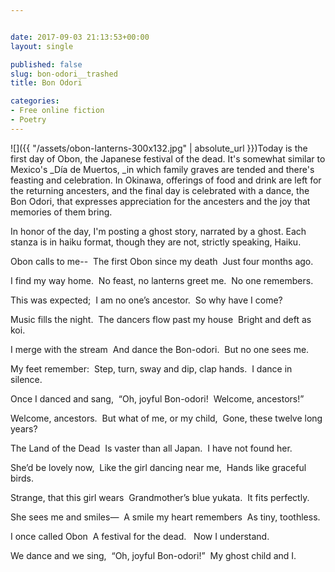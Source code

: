 ```yaml
---


date: 2017-09-03 21:13:53+00:00
layout: single

published: false
slug: bon-odori__trashed
title: Bon Odori

categories:
- Free online fiction
- Poetry
---
```


![]({{ "/assets/obon-lanterns-300x132.jpg" | absolute_url }})Today is the first day of Obon, the Japanese festival of the dead. It's somewhat similar to Mexico's _Día de Muertos, _in which family graves are tended and there's feasting and celebration. In Okinawa, offerings of food and drink are left for the returning ancesters, and the final day is celebrated with a dance, the Bon Odori, that expresses appreciation for the ancesters and the joy that memories of them bring.

In honor of the day, I'm posting a ghost story, narrated by a ghost. Each stanza is in haiku format, though they are not, strictly speaking, Haiku.


Obon calls to me-- 
The first Obon since my death 
Just four months ago. 




I find my way home. 
No feast, no lanterns greet me. 
No one remembers.  




This was expected; 
I am no one’s ancestor. 
So why have I come? 




Music fills the night. 
The dancers flow past my house 
Bright and deft as koi. 




I merge with the stream 
And dance the Bon-odori. 
But no one sees me. 




My feet remember: 
Step, turn, sway and dip, clap hands. 
I dance in silence. 




Once I danced and sang, 
“Oh, joyful Bon-odori! 
Welcome, ancestors!” 




Welcome, ancestors. 
But what of me, or my child, 
Gone, these twelve long years? 




The Land of the Dead 
Is vaster than all Japan. 
I have not found her. 




She’d be lovely now, 
Like the girl dancing near me, 
Hands like graceful birds. 




Strange, that this girl wears 
Grandmother’s blue yukata. 
It fits perfectly. 




She sees me and smiles— 
A smile my heart remembers 
As tiny, toothless. 




I once called Obon 
A festival for the dead.  
Now I understand. 




We dance and we sing, 
“Oh, joyful Bon-odori!” 
My ghost child and I. 
